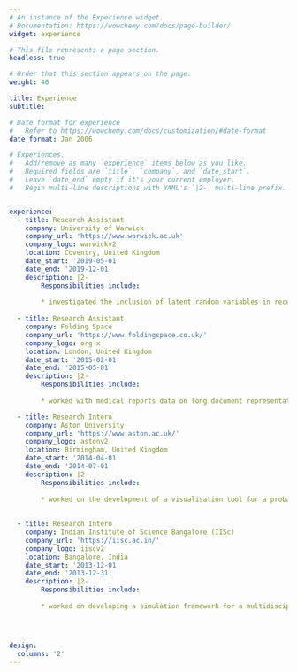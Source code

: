 ```yaml
---
# An instance of the Experience widget.
# Documentation: https://wowchemy.com/docs/page-builder/
widget: experience

# This file represents a page section.
headless: true

# Order that this section appears on the page.
weight: 40

title: Experience
subtitle:

# Date format for experience
#   Refer to https://wowchemy.com/docs/customization/#date-format
date_format: Jan 2006

# Experiences.
#   Add/remove as many `experience` items below as you like.
#   Required fields are `title`, `company`, and `date_start`.
#   Leave `date_end` empty if it's your current employer.
#   Begin multi-line descriptions with YAML's `|2-` multi-line prefix.


experience:
  - title: Research Assistant
    company: University of Warwick
    company_url: 'https://www.warwick.ac.uk'
    company_logo: warwickv2
    location: Coventry, United Kingdom
    date_start: '2019-05-01'
    date_end: '2019-12-01'
    description: |2-
        Responsibilities include:
        
        * investigated the inclusion of latent random variables in recurrent neural network architectures for the tasks involving highly structured sequential data, mainly textual
        
  - title: Research Assistant
    company: Folding Space
    company_url: 'https://www.foldingspace.co.uk/'
    company_logo: org-x
    location: London, United Kingdom
    date_start: '2015-02-01'
    date_end: '2015-05-01'
    description: |2-
        Responsibilities include:
        
        * worked with medical reports data on long document representation.  Open-source software like Octave to automatically detect handwritten text was used.

  - title: Research Intern
    company: Aston University
    company_url: 'https://www.aston.ac.uk/'
    company_logo: astonv2
    location: Birmingham, United Kingdom
    date_start: '2014-04-01'
    date_end: '2014-07-01'
    description: |2-
        Responsibilities include:
        
        * worked on the development of a visualisation tool for a probabilistic modeling framework based on Latent Dirichlet Allocation (LDA), called joint sentiment-topic model (JST), which detects sentiment and topic simultaneously from micro-blogging services.
  
  
  - title: Research Intern
    company: Indian Institute of Science Bangalore (IISc)
    company_url: 'https://iisc.ac.in/'
    company_logo: iiscv2
    location: Bangalore, India
    date_start: '2013-12-01'
    date_end: '2013-12-31'
    description: |2-
        Responsibilities include:
        
        * worked on developing a simulation framework for a multidisciplinary solution based on the consideration of the so-called small world dynamics which have been proposed for economy and social studies and have recently revealed to be a successful approach to be exploited for characterising information propagation in social networks




design:
  columns: '2'
---
```

